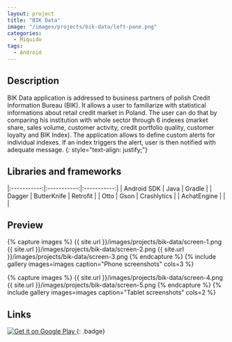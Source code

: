 ```yaml
---
layout: project
title: "BIK Data"
image: "/images/projects/bik-data/left-pane.png"
categories:
  - Miquido
tags:
  - Android
---
```


## Description

BIK Data application is addressed to business partners of polish Credit Information Bureau (BIK). 
It allows a user to familiarize with statistical informations about retail credit market in Poland. 
The user can do that by comparing his institution with whole sector through 6 indexes 
(market share, sales volume, customer activity, credit portfolio quality, customer loyalty and BIK Index). 
The application allows to define custom alerts for individual indexes. If an index triggers the alert, 
user is then notified with adequate message.
{: style="text-align: justify;"}


## Libraries and frameworks

|:-----------:|:-----------:|:-----------:|
| Android SDK |    Java     |    Gradle   |
|    Dagger   | ButterKnife |   Retrofit  |
|     Otto    |    Gson     | Crashlytics |
| AchatEngine |             |             |


## Preview

{% capture images %}
  {{ site.url }}/images/projects/bik-data/screen-1.png
	{{ site.url }}/images/projects/bik-data/screen-2.png
  {{ site.url }}/images/projects/bik-data/screen-3.png
{% endcapture %}
{% include gallery images=images caption="Phone screenshots" cols=3 %}

{% capture images %}
	{{ site.url }}/images/projects/bik-data/screen-4.png
	{{ site.url }}/images/projects/bik-data/screen-5.png
{% endcapture %}
{% include gallery images=images caption="Tablet screenshots" cols=2 %}


## Links

<!-- Gogole Play badge -->
<a class='badge' target='_blank' href='https://play.google.com/store/apps/details?id=pl.bik'>
  <img alt='Get it on Google Play'
       src='https://play.google.com/intl/en_us/badges/images/generic/en_badge_web_generic.png'/>
</a>
{: .badge}
